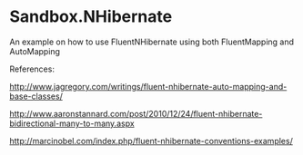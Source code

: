 Sandbox.NHibernate
==================

An example on how to use FluentNHibernate using both FluentMapping and AutoMapping


References:

http://www.jagregory.com/writings/fluent-nhibernate-auto-mapping-and-base-classes/

http://www.aaronstannard.com/post/2010/12/24/fluent-nhibernate-bidirectional-many-to-many.aspx

http://marcinobel.com/index.php/fluent-nhibernate-conventions-examples/
